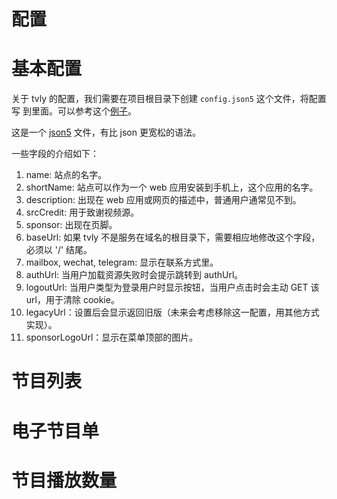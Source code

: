 # 配置

# 基本配置

关于 tvly 的配置，我们需要在项目根目录下创建 `config.json5` 这个文件，将配置写
到里面。可以参考这个[例子](../example/config.json5)。

这是一个 [json5](https://json5.org/) 文件，有比 json 更宽松的语法。

一些字段的介绍如下：

1. name: 站点的名字。
2. shortName: 站点可以作为一个 web 应用安装到手机上，这个应用的名字。
3. description: 出现在 web 应用或网页的描述中，普通用户通常见不到。
4. srcCredit: 用于致谢视频源。
5. sponsor: 出现在页脚。
6. baseUrl: 如果 tvly 不是服务在域名的根目录下，需要相应地修改这个字段，必须以 '/' 结尾。
7. mailbox, wechat, telegram: 显示在联系方式里。
8. authUrl: 当用户加载资源失败时会提示跳转到 authUrl。
9. logoutUrl: 当用户类型为登录用户时显示按钮，当用户点击时会主动 GET 该 url，用于清除 cookie。
10. legacyUrl：设置后会显示返回旧版（未来会考虑移除这一配置，用其他方式实现）。
11. sponsorLogoUrl：显示在菜单顶部的图片。

# 节目列表

# 电子节目单

# 节目播放数量
